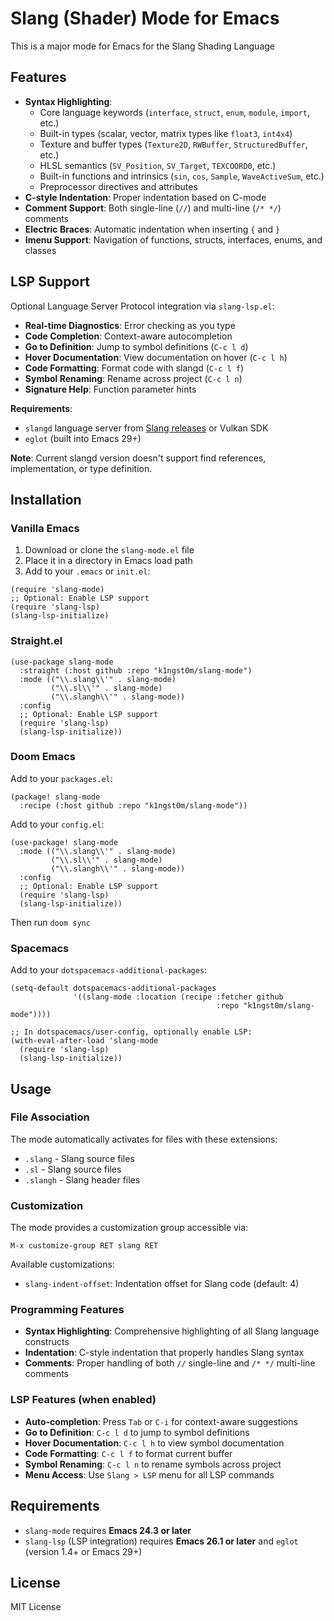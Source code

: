 # Slang (Shader) Mode for Emacs

This is a major mode for Emacs for the Slang Shading Language

## Features

- **Syntax Highlighting**:
  - Core language keywords (`interface`, `struct`, `enum`, `module`, `import`, etc.)
  - Built-in types (scalar, vector, matrix types like `float3`, `int4x4`)
  - Texture and buffer types (`Texture2D`, `RWBuffer`, `StructuredBuffer`, etc.)
  - HLSL semantics (`SV_Position`, `SV_Target`, `TEXCOORD0`, etc.)
  - Built-in functions and intrinsics (`sin`, `cos`, `Sample`, `WaveActiveSum`, etc.)
  - Preprocessor directives and attributes
- **C-style Indentation**: Proper indentation based on C-mode
- **Comment Support**: Both single-line (`//`) and multi-line (`/* */`) comments
- **Electric Braces**: Automatic indentation when inserting `{` and `}`
- **Imenu Support**: Navigation of functions, structs, interfaces, enums, and classes

## LSP Support

Optional Language Server Protocol integration via `slang-lsp.el`:

- **Real-time Diagnostics**: Error checking as you type
- **Code Completion**: Context-aware autocompletion 
- **Go to Definition**: Jump to symbol definitions (`C-c l d`)
- **Hover Documentation**: View documentation on hover (`C-c l h`)
- **Code Formatting**: Format code with slangd (`C-c l f`)
- **Symbol Renaming**: Rename across project (`C-c l n`)
- **Signature Help**: Function parameter hints

**Requirements**: 
- `slangd` language server from [Slang releases](https://github.com/shader-slang/slang/releases) or Vulkan SDK
- `eglot` (built into Emacs 29+)

**Note**: Current slangd version doesn't support find references, implementation, or type definition.

## Installation

### Vanilla Emacs

1. Download or clone the `slang-mode.el` file
2. Place it in a directory in Emacs load path
3. Add to your `.emacs` or `init.el`:

```elisp
(require 'slang-mode)
;; Optional: Enable LSP support
(require 'slang-lsp)
(slang-lsp-initialize)
```

### Straight.el

```elisp
(use-package slang-mode
  :straight (:host github :repo "k1ngst0m/slang-mode")
  :mode (("\\.slang\\'" . slang-mode)
         ("\\.sl\\'" . slang-mode)
         ("\\.slangh\\'" . slang-mode))
  :config
  ;; Optional: Enable LSP support
  (require 'slang-lsp)
  (slang-lsp-initialize))
```

### Doom Emacs

Add to your `packages.el`:
```elisp
(package! slang-mode
  :recipe (:host github :repo "k1ngst0m/slang-mode"))
```

Add to your `config.el`:
```elisp
(use-package! slang-mode
  :mode (("\\.slang\\'" . slang-mode)
         ("\\.sl\\'" . slang-mode)
         ("\\.slangh\\'" . slang-mode))
  :config
  ;; Optional: Enable LSP support
  (require 'slang-lsp)
  (slang-lsp-initialize))
```

Then run `doom sync`

### Spacemacs

Add to your `dotspacemacs-additional-packages`:

```elisp
(setq-default dotspacemacs-additional-packages
              '((slang-mode :location (recipe :fetcher github
                                              :repo "k1ngst0m/slang-mode"))))

;; In dotspacemacs/user-config, optionally enable LSP:
(with-eval-after-load 'slang-mode
  (require 'slang-lsp)
  (slang-lsp-initialize))
```

## Usage

### File Association

The mode automatically activates for files with these extensions:
- `.slang` - Slang source files
- `.sl` - Slang source files  
- `.slangh` - Slang header files

### Customization

The mode provides a customization group accessible via:
```elisp
M-x customize-group RET slang RET
```

Available customizations:
- `slang-indent-offset`: Indentation offset for Slang code (default: 4)

### Programming Features

- **Syntax Highlighting**: Comprehensive highlighting of all Slang language constructs
- **Indentation**: C-style indentation that properly handles Slang syntax
- **Comments**: Proper handling of both `//` single-line and `/* */` multi-line comments

### LSP Features (when enabled)

- **Auto-completion**: Press `Tab` or `C-i` for context-aware suggestions
- **Go to Definition**: `C-c l d` to jump to symbol definitions
- **Hover Documentation**: `C-c l h` to view symbol documentation
- **Code Formatting**: `C-c l f` to format current buffer
- **Symbol Renaming**: `C-c l n` to rename symbols across project
- **Menu Access**: Use `Slang > LSP` menu for all LSP commands

## Requirements

- `slang-mode` requires **Emacs 24.3 or later**
- `slang-lsp` (LSP integration) requires **Emacs 26.1 or later** and `eglot` (version 1.4+ or Emacs 29+)

## License

MIT License 
